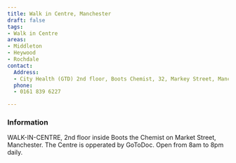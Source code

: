 ```yaml
---
title: Walk in Centre, Manchester
draft: false
tags:
- Walk in Centre
areas:
- Middleton
- Heywood
- Rochdale
contact:
  Address:
  - City Health (GTD) 2nd floor, Boots Chemist, 32, Markey Street, Manchester.
  phone:
  - 0161 839 6227

---
```

### Information
WALK-IN-CENTRE, 2nd floor inside Boots
the Chemist on Market Street, Manchester.
The Centre is opperated by GoToDoc.
Open from 8am to 8pm daily.